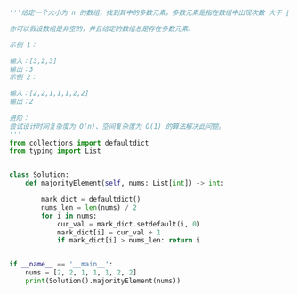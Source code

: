 
<BlogInfo title="43.多数元素" author="白日梦想猿" pv=0 read_times=0 pre_cost_time=0分32秒 category="leetcode" tag_list="['leetcode']" create_time="2022.03.19 20:34:29" update_time="2022.03.19 20:48:54" />

```python
'''给定一个大小为 n 的数组，找到其中的多数元素。多数元素是指在数组中出现次数 大于 ⌊ n/2 ⌋ 的元素。

你可以假设数组是非空的，并且给定的数组总是存在多数元素。

示例 1：

输入：[3,2,3]
输出：3
示例 2：

输入：[2,2,1,1,1,2,2]
输出：2
 
进阶：
尝试设计时间复杂度为 O(n)、空间复杂度为 O(1) 的算法解决此问题。
'''
from collections import defaultdict
from typing import List


class Solution:
    def majorityElement(self, nums: List[int]) -> int:

        mark_dict = defaultdict()
        nums_len = len(nums) / 2
        for i in nums:
            cur_val = mark_dict.setdefault(i, 0)
            mark_dict[i] = cur_val + 1
            if mark_dict[i] > nums_len: return i


if __name__ == '__main__':
    nums = [2, 2, 1, 1, 1, 2, 2]
    print(Solution().majorityElement(nums))

```
